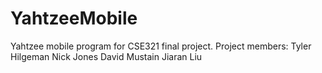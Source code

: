 # YahtzeeMobile
Yahtzee mobile program for CSE321 final project.
Project members:
Tyler Hilgeman
Nick Jones
David Mustain
Jiaran Liu

